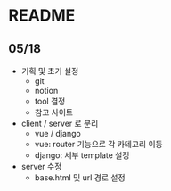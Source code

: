 # README



## 05/18 

- 기획 및 초기 설정
  - git 
  - notion 
  - tool 결정 
  - 참고 사이트 
- client / server 로 분리 
  - vue / django 
  - vue: router 기능으로 각 카테고리 이동 
  - django: 세부 template 설정 
- server 수정 
  - base.html 및 url 경로 설정

